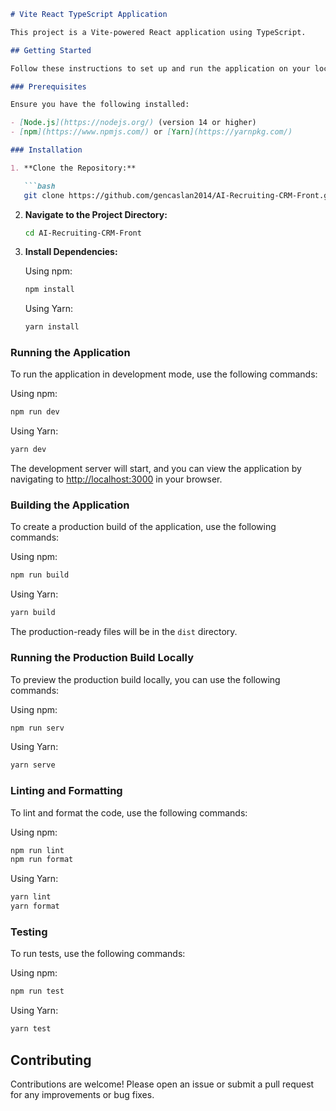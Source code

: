 
```markdown
# Vite React TypeScript Application

This project is a Vite-powered React application using TypeScript.

## Getting Started

Follow these instructions to set up and run the application on your local machine.

### Prerequisites

Ensure you have the following installed:

- [Node.js](https://nodejs.org/) (version 14 or higher)
- [npm](https://www.npmjs.com/) or [Yarn](https://yarnpkg.com/)

### Installation

1. **Clone the Repository:**

   ```bash
   git clone https://github.com/gencaslan2014/AI-Recruiting-CRM-Front.git
   ```

2. **Navigate to the Project Directory:**

   ```bash
   cd AI-Recruiting-CRM-Front
   ```

3. **Install Dependencies:**

   Using npm:
   ```bash
   npm install
   ```

   Using Yarn:
   ```bash
   yarn install
   ```

### Running the Application

To run the application in development mode, use the following commands:

Using npm:
```bash
npm run dev
```

Using Yarn:
```bash
yarn dev
```

The development server will start, and you can view the application by navigating to [http://localhost:3000](http://localhost:3000) in your browser.

### Building the Application

To create a production build of the application, use the following commands:

Using npm:
```bash
npm run build
```

Using Yarn:
```bash
yarn build
```

The production-ready files will be in the `dist` directory.

### Running the Production Build Locally

To preview the production build locally, you can use the following commands:

Using npm:
```bash
npm run serv
```

Using Yarn:
```bash
yarn serve
```

### Linting and Formatting

To lint and format the code, use the following commands:

Using npm:
```bash
npm run lint
npm run format
```

Using Yarn:
```bash
yarn lint
yarn format
```

### Testing

To run tests, use the following commands:

Using npm:
```bash
npm run test
```

Using Yarn:
```bash
yarn test
```

## Contributing

Contributions are welcome! Please open an issue or submit a pull request for any improvements or bug fixes.

